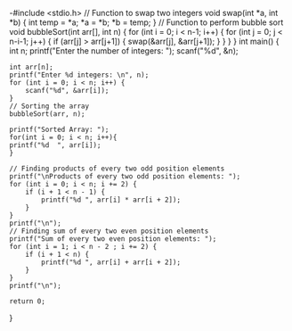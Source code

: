 -#include <stdio.h>
// Function to swap two integers
void swap(int *a, int *b) {
    int temp = *a;
    *a = *b;
    *b = temp;
}
// Function to perform bubble sort
void bubbleSort(int arr[], int n) {
    for (int i = 0; i < n-1; i++) {
        for (int j = 0; j < n-i-1; j++) {
            if (arr[j] > arr[j+1]) {
                swap(&arr[j], &arr[j+1]);
            }
        }
    }
}
int main() {
    int n;
    printf("Enter the number of integers: ");
    scanf("%d", &n);

    int arr[n];
    printf("Enter %d integers: \n", n);
    for (int i = 0; i < n; i++) {
        scanf("%d", &arr[i]);
    }
    // Sorting the array
    bubbleSort(arr, n);

    printf("Sorted Array: ");
    for(int i = 0; i < n; i++){
    printf("%d  ", arr[i]);
    }

    // Finding products of every two odd position elements
    printf("\nProducts of every two odd position elements: ");
    for (int i = 0; i < n; i += 2) {
        if (i + 1 < n - 1) {
            printf("%d ", arr[i] * arr[i + 2]);
        }
    }
    printf("\n");
    // Finding sum of every two even position elements
    printf("Sum of every two even position elements: ");
    for (int i = 1; i < n - 2 ; i += 2) {
        if (i + 1 < n) {
            printf("%d ", arr[i] + arr[i + 2]);
        }
    }
    printf("\n");

    return 0;
}
